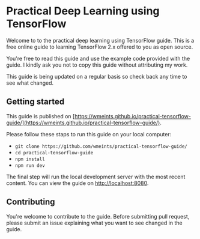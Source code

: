 # Practical Deep Learning using TensorFlow

Welcome to to the practical deep learning using TensorFlow guide. This is a free
online guide to learning TensorFlow 2.x offered to you as open source.

You're free to read this guide and use the example code provided with the guide.
I kindly ask you not to copy this guide without attributing my work.

This guide is being updated on a regular basis so check back any time to see 
what changed.

## Getting started

This guide is published on [https://wmeints.github.io/practical-tensorflow-guide/](https://wmeints.github.io/practical-tensorflow-guide/).

Please follow these staps to run this guide on your local computer:

* `git clone https://github.com/wmeints/practical-tensorflow-guide/`
* `cd practical-tensorflow-guide`
* `npm install`
* `npm run dev`

The final step will run the local development server with the most recent 
content. You can view the guide on [http://localhost:8080](http://localhost:8080).

## Contributing

You're welcome to contribute to the guide. Before submitting pull request,
please submit an issue explaining what you want to see changed in the guide.
